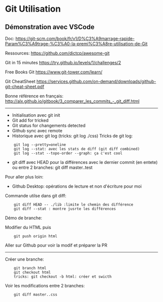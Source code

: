 # Git Utilisation

## Démonstration avec VSCode

Doc: https://git-scm.com/book/fr/v1/D%C3%A9marrage-rapide-Param%C3%A9trage-%C3%A0-la-premi%C3%A8re-utilisation-de-Git

Ressources:
https://github.com/dictcp/awesome-git


Git in 15 minutes
https://try.github.io/levels/1/challenges/2

Free Books Git
https://www.git-tower.com/learn/

Git CheatSheet
https://services.github.com/on-demand/downloads/github-git-cheat-sheet.pdf


Bonne référence en français:
http://alx.github.io/gitbook/3_comparer_les_commits_-_git_diff.html

------------------------------------------------------------------------------------------------------

+ Initialisation avec git init
+ Git add for tricked
+ Git status for changements detected
+ Github sync avec remote
+ Historique avec git log (tricks: git log ./css)
Tricks de git log:
```
    git log --pretty=oneline
    git log --stat: avec les stats de diff (git diff combined)
    git log --stat --topo-order --graph: ça c'est cool
```
+ git diff avec HEAD pour la différences avec le dernier commit (en entete) ou entre 2 branches: git diff master..test


Pour aller plus loin:

+ Github Desktop: opérations de lecture et non d'écriture pour moi


Commande utilse dans git diff:
```
    git diff HEAD -- ./lib :limite le chemin des différence
    git diff --stat : montre jusrte les différences
```


Démo de branche:

Modifier du HTML puis
```
    git push origin html
```
Aller sur Github pour voir la modif et préparer la PR

---------------------
Créer une branche: 

```
    git branch html
    git checkout html
    tricks: git checkout -b html: créer et swicth
```

Voir les modifications entre 2 branches:

```
    git diff master..css
```
